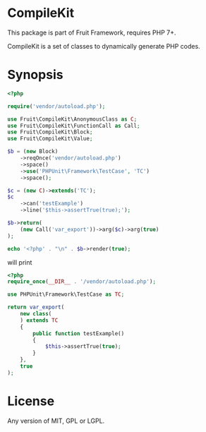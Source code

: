 # CompileKit

This package is part of Fruit Framework, requires PHP 7+.

CompileKit is a set of classes to dynamically generate PHP codes.

# Synopsis

```php
<?php

require('vendor/autoload.php');

use Fruit\CompileKit\AnonymousClass as C;
use Fruit\CompileKit\FunctionCall as Call;
use Fruit\CompileKit\Block;
use Fruit\CompileKit\Value;

$b = (new Block)
    ->reqOnce('vendor/autoload.php')
    ->space()
    ->use('PHPUnit\Framework\TestCase', 'TC')
    ->space();

$c = (new C)->extends('TC');
$c
    ->can('testExample')
    ->line('$this->assertTrue(true);');

$b->return(
    (new Call('var_export'))->arg($c)->arg(true)
);

echo '<?php' . "\n" . $b->render(true);
```

will print

```php
<?php
require_once(__DIR__ . '/vendor/autoload.php');

use PHPUnit\Framework\TestCase as TC;

return var_export(
    new class(
    ) extends TC
    {
        public function testExample()
        {
            $this->assertTrue(true);
        }
    },
    true
);
```

# License

Any version of MIT, GPL or LGPL.
